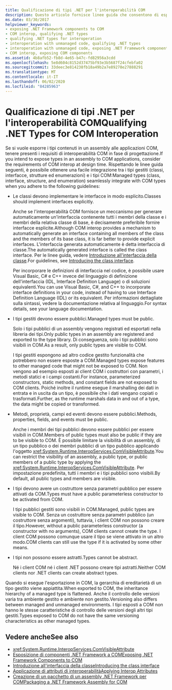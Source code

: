 ```yaml
---
title: Qualificazione di tipi .NET per l'interoperabilità COM
description: Questo articolo fornisce linee guida che consentono di esporre i tipi in un assembly .NET alle applicazioni COM per l'interoperabilità COM.
ms.date: 03/30/2017
helpviewer_keywords:
- exposing .NET Framework components to COM
- COM interop, qualifying .NET types
- qualifying .NET types for interoperation
- interoperation with unmanaged code, qualifying .NET types
- interoperation with unmanaged code, exposing .NET Framework components
- COM interop, exposing COM components
ms.assetid: 4b8afb52-fb8d-4e65-b47c-fd82956a3cdd
ms.openlocfilehash: 5e8d604c8152d37475bf93e3b5687f24cfebfa02
ms.sourcegitcommit: 33deec3e814238fb18a49b2a7e89278e27888291
ms.translationtype: MT
ms.contentlocale: it-IT
ms.lasthandoff: 06/02/2020
ms.locfileid: "84285963"
---
```

# <a name="qualifying-net-types-for-com-interoperation"></a><span data-ttu-id="83b9b-103">Qualificazione di tipi .NET per l'interoperabilità COM</span><span class="sxs-lookup"><span data-stu-id="83b9b-103">Qualifying .NET Types for COM Interoperation</span></span>
<span data-ttu-id="83b9b-104">Se si vuole esporre i tipi contenuti in un assembly alle applicazioni COM, tenere presenti i requisiti di interoperabilità COM in fase di progettazione.</span><span class="sxs-lookup"><span data-stu-id="83b9b-104">If you intend to expose types in an assembly to COM applications, consider the requirements of COM interop at design time.</span></span> <span data-ttu-id="83b9b-105">Rispettando le linee guida seguenti, è possibile ottenere una facile integrazione tra i tipi gestiti (classi, interfacce, strutture ed enumerazioni) e i tipi COM:</span><span class="sxs-lookup"><span data-stu-id="83b9b-105">Managed types (class, interface, structure, and enumeration) seamlessly integrate with COM types when you adhere to the following guidelines:</span></span>  
  
- <span data-ttu-id="83b9b-106">Le classi devono implementare le interfacce in modo esplicito.</span><span class="sxs-lookup"><span data-stu-id="83b9b-106">Classes should implement interfaces explicitly.</span></span>  
  
     <span data-ttu-id="83b9b-107">Anche se l'interoperabilità COM fornisce un meccanismo per generare automaticamente un'interfaccia contenente tutti i membri della classe e i membri della relativa classe di base, è decisamente preferibile fornire interfacce esplicite.</span><span class="sxs-lookup"><span data-stu-id="83b9b-107">Although COM interop provides a mechanism to automatically generate an interface containing all members of the class and the members of its base class, it is far better to provide explicit interfaces.</span></span> <span data-ttu-id="83b9b-108">L'interfaccia generata automaticamente è detta interfaccia di classe.</span><span class="sxs-lookup"><span data-stu-id="83b9b-108">The automatically generated interface is called the class interface.</span></span> <span data-ttu-id="83b9b-109">Per le linee guida, vedere [Introduzione all'interfaccia della classe](com-callable-wrapper.md#introducing-the-class-interface).</span><span class="sxs-lookup"><span data-stu-id="83b9b-109">For guidelines, see [Introducing the class interface](com-callable-wrapper.md#introducing-the-class-interface).</span></span>  
  
     <span data-ttu-id="83b9b-110">Per incorporare le definizioni di interfaccia nel codice, è possibile usare Visual Basic, C# e C++ invece del linguaggio di definizione dell'interfaccia (IDL, Interface Definition Language) o di soluzioni equivalenti.</span><span class="sxs-lookup"><span data-stu-id="83b9b-110">You can use Visual Basic, C#, and C++ to incorporate interface definitions in your code, instead of having to use Interface Definition Language (IDL) or its equivalent.</span></span> <span data-ttu-id="83b9b-111">Per informazioni dettagliate sulla sintassi, vedere la documentazione relativa al linguaggio.</span><span class="sxs-lookup"><span data-stu-id="83b9b-111">For syntax details, see your language documentation.</span></span>  
  
- <span data-ttu-id="83b9b-112">I tipi gestiti devono essere pubblici.</span><span class="sxs-lookup"><span data-stu-id="83b9b-112">Managed types must be public.</span></span>  
  
     <span data-ttu-id="83b9b-113">Solo i tipi pubblici di un assembly vengono registrati ed esportati nella libreria dei tipi.</span><span class="sxs-lookup"><span data-stu-id="83b9b-113">Only public types in an assembly are registered and exported to the type library.</span></span> <span data-ttu-id="83b9b-114">Di conseguenza, solo i tipi pubblici sono visibili in COM.</span><span class="sxs-lookup"><span data-stu-id="83b9b-114">As a result, only public types are visible to COM.</span></span>  
  
     <span data-ttu-id="83b9b-115">I tipi gestiti espongono ad altro codice gestito funzionalità che potrebbero non essere esposte a COM.</span><span class="sxs-lookup"><span data-stu-id="83b9b-115">Managed types expose features to other managed code that might not be exposed to COM.</span></span> <span data-ttu-id="83b9b-116">Non vengono ad esempio esposti ai client COM i costruttori con parametri, i metodi statici e i campi costanti.</span><span class="sxs-lookup"><span data-stu-id="83b9b-116">For instance, parameterized constructors, static methods, and constant fields are not exposed to COM clients.</span></span> <span data-ttu-id="83b9b-117">Poiché inoltre il runtime esegue il marshalling dei dati in entrata e in uscita da un tipo, è possibile che i dati vengano copiati o trasformati.</span><span class="sxs-lookup"><span data-stu-id="83b9b-117">Further, as the runtime marshals data in and out of a type, the data might be copied or transformed.</span></span>  
  
- <span data-ttu-id="83b9b-118">Metodi, proprietà, campi ed eventi devono essere pubblici.</span><span class="sxs-lookup"><span data-stu-id="83b9b-118">Methods, properties, fields, and events must be public.</span></span>  
  
     <span data-ttu-id="83b9b-119">Anche i membri dei tipi pubblici devono essere pubblici per essere visibili in COM.</span><span class="sxs-lookup"><span data-stu-id="83b9b-119">Members of public types must also be public if they are to be visible to COM.</span></span> <span data-ttu-id="83b9b-120">È possibile limitare la visibilità di un assembly, di un tipo pubblico o dei membri pubblici di un tipo pubblico applicando l'oggetto <xref:System.Runtime.InteropServices.ComVisibleAttribute>.</span><span class="sxs-lookup"><span data-stu-id="83b9b-120">You can restrict the visibility of an assembly, a public type, or public members of a public type by applying the <xref:System.Runtime.InteropServices.ComVisibleAttribute>.</span></span> <span data-ttu-id="83b9b-121">Per impostazione predefinita, tutti i membri e i tipi pubblici sono visibili.</span><span class="sxs-lookup"><span data-stu-id="83b9b-121">By default, all public types and members are visible.</span></span>  
  
- <span data-ttu-id="83b9b-122">I tipi devono avere un costruttore senza parametri pubblico per essere attivati da COM.</span><span class="sxs-lookup"><span data-stu-id="83b9b-122">Types must have a public parameterless constructor to be activated from COM.</span></span>  
  
     <span data-ttu-id="83b9b-123">I tipi pubblici gestiti sono visibili in COM.</span><span class="sxs-lookup"><span data-stu-id="83b9b-123">Managed, public types are visible to COM.</span></span> <span data-ttu-id="83b9b-124">Senza un costruttore senza parametri pubblico (un costruttore senza argomenti), tuttavia, i client COM non possono creare il tipo.</span><span class="sxs-lookup"><span data-stu-id="83b9b-124">However, without a public parameterless constructor (a constructor with no arguments), COM clients cannot create the type.</span></span> <span data-ttu-id="83b9b-125">I client COM possono comunque usare il tipo se viene attivato in un altro modo.</span><span class="sxs-lookup"><span data-stu-id="83b9b-125">COM clients can still use the type if it is activated by some other means.</span></span>  
  
- <span data-ttu-id="83b9b-126">I tipi non possono essere astratti.</span><span class="sxs-lookup"><span data-stu-id="83b9b-126">Types cannot be abstract.</span></span>  
  
     <span data-ttu-id="83b9b-127">Né i client COM né i client .NET possono creare tipi astratti.</span><span class="sxs-lookup"><span data-stu-id="83b9b-127">Neither COM clients nor .NET clients can create abstract types.</span></span>  
  
 <span data-ttu-id="83b9b-128">Quando si esegue l'esportazione in COM, la gerarchia di ereditarietà di un tipo gestito viene appiattita.</span><span class="sxs-lookup"><span data-stu-id="83b9b-128">When exported to COM, the inheritance hierarchy of a managed type is flattened.</span></span> <span data-ttu-id="83b9b-129">Anche il controllo delle versioni varia tra ambiente gestito e ambiente non gestito.</span><span class="sxs-lookup"><span data-stu-id="83b9b-129">Versioning also differs between managed and unmanaged environments.</span></span> <span data-ttu-id="83b9b-130">I tipi esposti a COM non hanno le stesse caratteristiche di controllo delle versioni degli altri tipi gestiti.</span><span class="sxs-lookup"><span data-stu-id="83b9b-130">Types exposed to COM do not have the same versioning characteristics as other managed types.</span></span>  
  
## <a name="see-also"></a><span data-ttu-id="83b9b-131">Vedere anche</span><span class="sxs-lookup"><span data-stu-id="83b9b-131">See also</span></span>

- <xref:System.Runtime.InteropServices.ComVisibleAttribute>
- [<span data-ttu-id="83b9b-132">Esposizione di componenti .NET Framework a COM</span><span class="sxs-lookup"><span data-stu-id="83b9b-132">Exposing .NET Framework Components to COM</span></span>](../../framework/interop/exposing-dotnet-components-to-com.md)
- [<span data-ttu-id="83b9b-133">Introduzione all'interfaccia della classe</span><span class="sxs-lookup"><span data-stu-id="83b9b-133">Introducing the class interface</span></span>](com-callable-wrapper.md#introducing-the-class-interface)
- [<span data-ttu-id="83b9b-134">Applicazione di attributi di interoperabilità</span><span class="sxs-lookup"><span data-stu-id="83b9b-134">Applying Interop Attributes</span></span>](apply-interop-attributes.md)
- [<span data-ttu-id="83b9b-135">Creazione di un pacchetto di un assembly .NET Framework per COM</span><span class="sxs-lookup"><span data-stu-id="83b9b-135">Packaging a .NET Framework Assembly for COM</span></span>](../../framework/interop/packaging-an-assembly-for-com.md)
